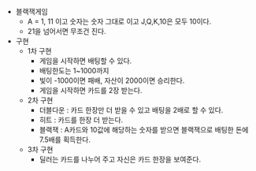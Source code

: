 - 블랙잭게임
  - A = 1, 11 이고 숫자는 숫자 그대로 이고 J,Q,K,10은 모두 10이다.
  - 21을 넘어서면 무조건 진다.
- 구현
  - 1차 구현
    - 게임을 시작하면 배팅할 수 있다.
    - 배팅한도는 1~1000까지
    - 빛이 -1000이면 패배, 자산이 2000이면 승리한다.
    - 게임을 시작하면 카드를 2장 받는다.
  - 2차 구현 
    -  더블다운 : 카드 한장만 더 받을 수 있고 배팅을 2배로 할 수 있다.
    -  히트 : 카드를 한장 더 받는다.
    -  블랙잭 : A카드와 10값에 해당하는 숫자를 받으면 블랙잭으로 배팅한 돈에 7.5배를 획득한다.
  - 3차 구현 
    - 딜러는 카드를 나누어 주고 자신은 카드 한장을 보여준다.
  